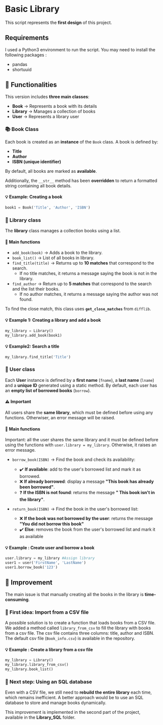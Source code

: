 # Basic Library

This script represents the **first design** of this project.

## Requirements

I used a Python3 environment to run the script. You may need to install the following packages :
- pandas
- shortuuid

## :hammer:  Functionalities  

This version includes **three main classes**:  
- **Book** → Represents a book with its details  
- **Library** → Manages a collection of books  
- **User** → Represents a library user  

### :books: Book Class  
Each book is created as an **instance** of the `Book` class. A book is defined by:  
- **Title**  
- **Author**  
- **ISBN (unique identifier)**  

By default, all books are marked as **available**.  

Additionally, the `__str__` method has been **overridden** to return a formatted string containing all book details.  

#### :bulb: Example: Creating a book  
```python
book1 = Book('Title', 'Author', 'ISBN')
```

### :office: Library class
The **library** class manages a collection books using a list.

#### :hammer: Main functions
- `add_book(book)` -> Adds a book to the library.
- `book_list()` -> List of all books in library.
- `find_title(title)` -> Returns up to **10 matches** that correspond to the search.
    - If no title matches, it returns a message saying the book is not in the library.
- `find_author` -> Return up to **5 matches** that correspond to the search and the list their books. 
    - If no author matches, it returns a message saying the author was not found.

To find the close match, this class uses **`get_close_matches`** from `difflib`.

#### :bulb: Example 1: Creating a library and add a book 
```python
my_library = Library()
my_library.add_book(book1)
```

#### :bulb: Example2: Search a title  
```python
my_library.find_title('Title')
```

### :bust_in_silhouette: User class

Each **User** instance is defined by a **first name** (`fname`), a **last name** (`lname`) and a **unique ID** generated using a static method.
By default, each user has an **empty list of borrowed books** (`borrow`).

#### :warning: Important
All users share the **same library**, which must be defined before using any functions. Otherwiser, an error message will be raised.

#### :hammer: Main functions
Important: all the user shares the same library and it must be defined before using the functions with `user.library = my_library`. Otherwise, it raises an error message.

- `borrow_book(ISBN)` -> Find the book and check its availability:
    - :heavy_check_mark: **If available**: add to the user's borrowed list and mark it as borrowed.
    - :x: **If already borrowed**: display a message **"This book has already been borrowed"**.
    - :question: **If the ISBN is not found**: returns the message **" This book isn't in the library"**.

- `return_book(ISBN)` -> Find the book in the user's borrowed list:
    - :x: **If the book was not borrowed by the user**: returns the message **"You did not borrow this book"**
    - :heavy_check_mark: **Else**: removes the book from the user's borrowed list and mark it as available

#### :bulb: Example : Create user and borrow a book
```python
user.library = my_library #Assign library
user1 = user('FirstName', 'LastName')
user1.borrow_book('123')
```

## :construction: Improvement
The main issue is that manually creating all the books in the library is **time-consuming**.

### :pushpin: First idea: Import from a CSV file
A possible solution is to create a function that loads books from a CSV file.
We added a method called `library_from_csv` to fill the library with books from a csv file. The csv file contains three columns: title, author and ISBN. The default csv file (`Book_info.csv`) is available in the repository.

#### :bulb: Example : Create a library from a csv file
```python
my_library = Library()
my_library.library_from_csv()
my_library.book_list()
```

### :pushpin: Next step: Using an SQL database
Even with a CSV file, we still need to **rebuild the entire library** each time, which remains inefficient. A better approach would be to use an SQL database to store and manage books dynamically.

This improvement is implemented in the second part of the project, available in the **Library_SQL** folder.